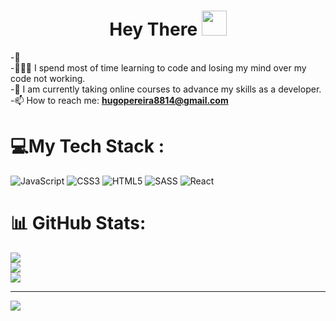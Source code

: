 <h1 align="center">Hey There <img src="https://media.giphy.com/media/hvRJCLFzcasrR4ia7z/giphy.gif" width="40"></h1>


-🔭 <br>
-👨‍👩‍👧 I spend most of time learning to code and losing my mind over my code not working.<br>
-📖 I am currently taking online courses to advance my skills as a developer.<br>
-📫 How to reach me: **hugopereira8814@gmail.com**<br>

# 💻My Tech Stack :
![JavaScript](https://img.shields.io/badge/javascript-%23323330.svg?style=for-the-badge&logo=javascript&logoColor=%23F7DF1E) ![CSS3](https://img.shields.io/badge/css3-%231572B6.svg?style=for-the-badge&logo=css3&logoColor=white) ![HTML5](https://img.shields.io/badge/html5-%23E34F26.svg?style=for-the-badge&logo=html5&logoColor=white) ![SASS](https://img.shields.io/badge/SASS-hotpink.svg?style=for-the-badge&logo=SASS&logoColor=white) ![React](https://img.shields.io/badge/react-%2320232a.svg?style=for-the-badge&logo=react&logoColor=%2361DAFB)

# 📊 GitHub Stats:
![](https://github-readme-stats.vercel.app/api?username=hugo8814&theme=radical&hide_border=false&include_all_commits=true&count_private=true)<br/>
![](https://github-readme-streak-stats.herokuapp.com/?user=hugo8814&theme=radical&hide_border=false)<br/>
![](https://github-readme-stats.vercel.app/api/top-langs/?username=hugo8814&theme=radical&hide_border=false&include_all_commits=true&count_private=true&layout=compact)

---
[![](https://visitcount.itsvg.in/api?id=hugo8814&icon=0&color=0)](https://visitcount.itsvg.in)
#

<!-- Proudly created with GPRM ( https://gprm.itsvg.in ) -->
